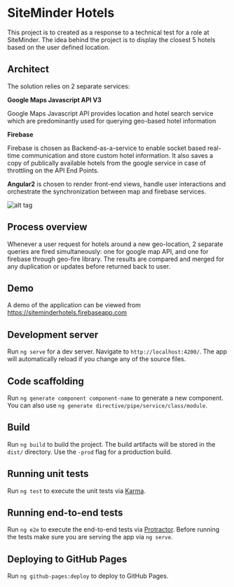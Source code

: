 # SiteMinder Hotels

This project is to created as a response to a technical test for a role at SiteMinder. The idea behind the project is to display the closest 5 hotels based on the user defined location.

## Architect
The solution relies on 2 separate services:

**Google Maps Javascript API V3**

Google Maps Javascript API provides location and hotel search service which are predominantly used for querying geo-based hotel information

**Firebase**

Firebase is chosen as Backend-as-a-service to enable socket based real-time communication and store custom hotel information. It also saves a copy of publically available hotels from the google service in case of throttling on the API End Points.

**Angular2** is chosen to render front-end views, handle user interactions and orchestrate the synchronization between map and firebase services. 


![alt tag](http://res.cloudinary.com/dhzzedkki/image/upload/v1491742264/Siteminder-hotels_ktuq08.png)

## Process overview

Whenever a user request for hotels around a new geo-location, 2 separate queries are fired simultaneously: one for  google map API, and one for firebase through geo-fire library. The results are compared and merged for any duplication or updates before returned back to user.

## Demo

A demo of the application can be viewed from https://siteminderhotels.firebaseapp.com

## Development server

Run `ng serve` for a dev server. Navigate to `http://localhost:4200/`. The app will automatically reload if you change any of the source files.

## Code scaffolding

Run `ng generate component component-name` to generate a new component. You can also use `ng generate directive/pipe/service/class/module`.

## Build

Run `ng build` to build the project. The build artifacts will be stored in the `dist/` directory. Use the `-prod` flag for a production build.

## Running unit tests

Run `ng test` to execute the unit tests via [Karma](https://karma-runner.github.io).

## Running end-to-end tests

Run `ng e2e` to execute the end-to-end tests via [Protractor](http://www.protractortest.org/).
Before running the tests make sure you are serving the app via `ng serve`.

## Deploying to GitHub Pages

Run `ng github-pages:deploy` to deploy to GitHub Pages.
